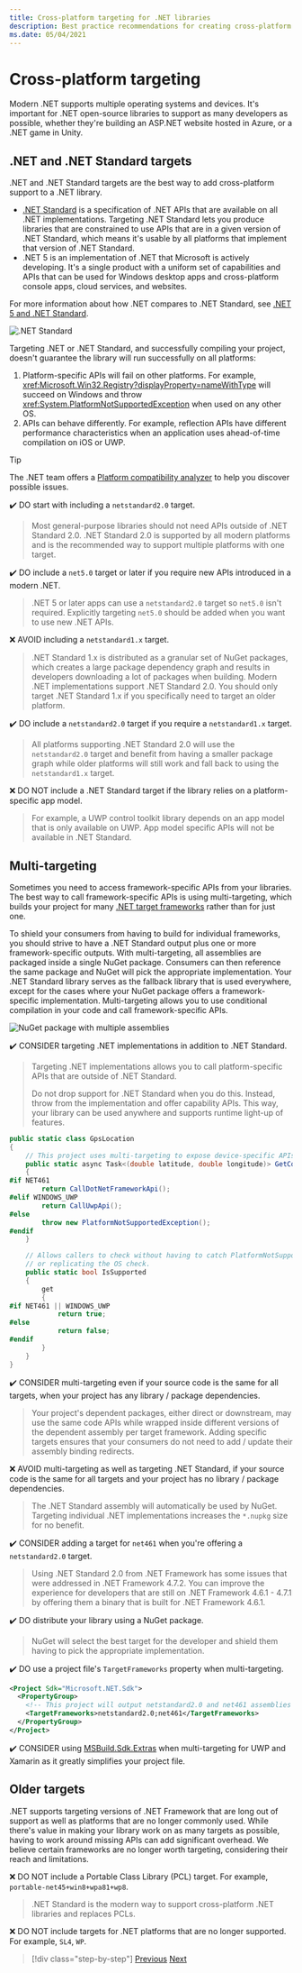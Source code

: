 ```yaml
---
title: Cross-platform targeting for .NET libraries
description: Best practice recommendations for creating cross-platform .NET libraries.
ms.date: 05/04/2021
---
```


# Cross-platform targeting

Modern .NET supports multiple operating systems and devices. It's important for .NET open-source libraries to support as many developers as possible, whether they're building an ASP.NET website hosted in Azure, or a .NET game in Unity.

## .NET and .NET Standard targets

.NET and .NET Standard targets are the best way to add cross-platform support to a .NET library.

* [.NET Standard](../net-standard.md) is a specification of .NET APIs that are available on all .NET implementations. Targeting .NET Standard lets you produce libraries that are constrained to use APIs that are in a given version of .NET Standard, which means it's usable by all platforms that implement that version of .NET Standard.
* .NET 5 is an implementation of .NET that Microsoft is actively developing. It's a single product with a uniform set of capabilities and APIs that can be used for Windows desktop apps and cross-platform console apps, cloud services, and websites.

For more information about how .NET compares to .NET Standard, see [.NET 5 and .NET Standard](../net-standard.md#net-5-and-net-standard).

![.NET Standard](./media/cross-platform-targeting/platforms-netstandard.png ".NET Standard")

Targeting .NET or .NET Standard, and successfully compiling your project, doesn't guarantee the library will run successfully on all platforms:

1. Platform-specific APIs will fail on other platforms. For example, <xref:Microsoft.Win32.Registry?displayProperty=nameWithType> will succeed on Windows and throw <xref:System.PlatformNotSupportedException> when used on any other OS.
2. APIs can behave differently. For example, reflection APIs have different performance characteristics when an application uses ahead-of-time compilation on iOS or UWP.

> [!TIP]
> The .NET team offers a [Platform compatibility analyzer](../analyzers/platform-compat-analyzer.md) to help you discover possible issues.

✔️ DO start with including a `netstandard2.0` target.

> Most general-purpose libraries should not need APIs outside of .NET Standard 2.0. .NET Standard 2.0 is supported by all modern platforms and is the recommended way to support multiple platforms with one target.

✔️ DO include a `net5.0` target or later if you require new APIs introduced in a modern .NET.

> .NET 5 or later apps can use a `netstandard2.0` target so `net5.0` isn't required. Explicitly targeting `net5.0` should be added when you want to use new .NET APIs.

❌ AVOID including a `netstandard1.x` target.

> .NET Standard 1.x is distributed as a granular set of NuGet packages, which creates a large package dependency graph and results in developers downloading a lot of packages when building. Modern .NET implementations support .NET Standard 2.0. You should only target .NET Standard 1.x if you specifically need to target an older platform.

✔️ DO include a `netstandard2.0` target if you require a `netstandard1.x` target.

> All platforms supporting .NET Standard 2.0 will use the `netstandard2.0` target and benefit from having a smaller package graph while older platforms will still work and fall back to using the `netstandard1.x` target.

❌ DO NOT include a .NET Standard target if the library relies on a platform-specific app model.

> For example, a UWP control toolkit library depends on an app model that is only available on UWP. App model specific APIs will not be available in .NET Standard.

## Multi-targeting

Sometimes you need to access framework-specific APIs from your libraries. The best way to call framework-specific APIs is using multi-targeting, which builds your project for many [.NET target frameworks](../frameworks.md) rather than for just one.

To shield your consumers from having to build for individual frameworks, you should strive to have a .NET Standard output plus one or more framework-specific outputs. With multi-targeting, all assemblies are packaged inside a single NuGet package. Consumers can then reference the same package and NuGet will pick the appropriate implementation. Your .NET Standard library serves as the fallback library that is used everywhere, except for the cases where your NuGet package offers a framework-specific implementation. Multi-targeting allows you to use conditional compilation in your code and call framework-specific APIs.

![NuGet package with multiple assemblies](./media/cross-platform-targeting/nuget-package-multiple-assemblies.png "NuGet package with multiple assemblies")

✔️ CONSIDER targeting .NET implementations in addition to .NET Standard.

> Targeting .NET implementations allows you to call platform-specific APIs that are outside of .NET Standard.
>
> Do not drop support for .NET Standard when you do this. Instead, throw from the implementation and offer capability APIs. This way, your library can be used anywhere and supports runtime light-up of features.

```csharp
public static class GpsLocation
{
    // This project uses multi-targeting to expose device-specific APIs to .NET Standard.
    public static async Task<(double latitude, double longitude)> GetCoordinatesAsync()
    {
#if NET461
        return CallDotNetFrameworkApi();
#elif WINDOWS_UWP
        return CallUwpApi();
#else
        throw new PlatformNotSupportedException();
#endif
    }

    // Allows callers to check without having to catch PlatformNotSupportedException
    // or replicating the OS check.
    public static bool IsSupported
    {
        get
        {
#if NET461 || WINDOWS_UWP
            return true;
#else
            return false;
#endif
        }
    }
}
```

✔️ CONSIDER multi-targeting even if your source code is the same for all targets, when your project has any library / package dependencies.

> Your project's dependent packages, either direct or downstream, may use the same code APIs while wrapped inside different versions of the dependent assembly per target framework. Adding specific targets ensures that your consumers do not need to add / update their assembly binding redirects.

❌ AVOID multi-targeting as well as targeting .NET Standard, if your source code is the same for all targets and your project has no library / package dependencies.

> The .NET Standard assembly will automatically be used by NuGet. Targeting individual .NET implementations increases the `*.nupkg` size for no benefit.

✔️ CONSIDER adding a target for `net461` when you're offering a `netstandard2.0` target.

> Using .NET Standard 2.0 from .NET Framework has some issues that were addressed in .NET Framework 4.7.2. You can improve the experience for developers that are still on .NET Framework 4.6.1 - 4.7.1 by offering them a binary that is built for .NET Framework 4.6.1.

✔️ DO distribute your library using a NuGet package.

> NuGet will select the best target for the developer and shield them having to pick the appropriate implementation.

✔️ DO use a project file's `TargetFrameworks` property when multi-targeting.

```xml
<Project Sdk="Microsoft.NET.Sdk">
  <PropertyGroup>
    <!-- This project will output netstandard2.0 and net461 assemblies -->
    <TargetFrameworks>netstandard2.0;net461</TargetFrameworks>
  </PropertyGroup>
</Project>
```

✔️ CONSIDER using [MSBuild.Sdk.Extras](https://github.com/onovotny/MSBuildSdkExtras) when multi-targeting for UWP and Xamarin as it greatly simplifies your project file.

## Older targets

.NET supports targeting versions of .NET Framework that are long out of support as well as platforms that are no longer commonly used. While there's value in making your library work on as many targets as possible, having to work around missing APIs can add significant overhead. We believe certain frameworks are no longer worth targeting, considering their reach and limitations.

❌ DO NOT include a Portable Class Library (PCL) target. For example, `portable-net45+win8+wpa81+wp8`.

> .NET Standard is the modern way to support cross-platform .NET libraries and replaces PCLs.

❌ DO NOT include targets for .NET platforms that are no longer supported. For example, `SL4`, `WP`.

>[!div class="step-by-step"]
>[Previous](get-started.md)
>[Next](strong-naming.md)
